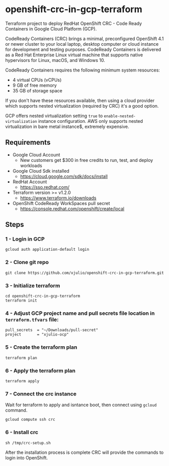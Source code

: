 # openshift-crc-in-gcp-terraform
Terraform project to deploy RedHat OpenShift CRC - Code Ready Containers in Google Cloud Platform (GCP).

CodeReady Containers (CRC) brings a minimal, preconfigured OpenShift 4.1 or newer cluster to your local laptop, desktop computer or cloud instance for development and testing purposes. CodeReady Containers is delivered as a Red Hat Enterprise Linux virtual machine that supports native hypervisors for Linux, macOS, and Windows 10.

CodeReady Containers requires the following minimum system resources:

* 4 virtual CPUs (vCPUs)
* 9 GB of free memory
* 35 GB of storage space

If you don't have these resources available, then using a cloud provider which supports nested virtualization (required by CRC) it's a good option. 

GCP offers nested virtualization setting `true` to `enable-nested-virtualization` instance configuration. AWS only supports nested virtualization in bare metal instance$, extremely expensive.

## Requirements
* Google Cloud Account
    - New customers get $300 in free credits to run, test, and deploy workloads
* Google Cloud Sdk installed
    - https://cloud.google.com/sdk/docs/install
* RedHat Account
    - https://sso.redhat.com/
* Terraform version >= v1.2.0
    - https://www.terraform.io/downloads
* OpenShift CodeReady WorkSpaces pull secret
    - https://console.redhat.com/openshift/create/local


## Steps
### 1 - Login in GCP

```
gcloud auth application-default login
```

### 2 - Clone git repo
```
git clone https://github.com/xjulio/openshift-crc-in-gcp-terraform.git
```

### 3 - Initialize terraform
```
cd openshift-crc-in-gcp-terraform
terraform init
```

### 4 - Adjust GCP project name and pull secrets file location in `terraform.tfvars` file:
```
pull_secrets  = "~/Downloads/pull-secret"
project       = "xjulio-ocp"
```

### 5 - Create the terraform plan
```
terraform plan
```

### 6 - Apply the terraform plan
```
terraform apply
```

### 7 - Connect the crc instance
Wait for terraform to apply and isntance boot, then connect using `gcloud` command.
```
gcloud compute ssh crc
```

### 6 - Install crc
```
sh /tmp/crc-setup.sh
```

After the installation process is complete CRC will provide the commands to login into OpenShift.
